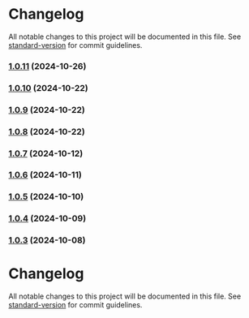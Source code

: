 # Changelog

All notable changes to this project will be documented in this file. See [standard-version](https://github.com/conventional-changelog/standard-version) for commit guidelines.

### [1.0.11](https://github.com/j-ahernandez/OptiSuite_Orchi/compare/v1.0.10...v1.0.11) (2024-10-26)

### [1.0.10](https://github.com/j-ahernandez/OptiSuite_Orchi/compare/v1.0.9...v1.0.10) (2024-10-22)

### [1.0.9](https://github.com/j-ahernandez/OptiSuite_Orchi/compare/v1.0.8...v1.0.9) (2024-10-22)

### [1.0.8](https://github.com/j-ahernandez/OptiSuite_Orchi/compare/v1.0.7...v1.0.8) (2024-10-22)

### [1.0.7](https://github.com/j-ahernandez/OptiSuite_Orchi/compare/v1.0.6...v1.0.7) (2024-10-12)

### [1.0.6](https://github.com/j-ahernandez/OptiSuite_Orchi/compare/v1.0.5...v1.0.6) (2024-10-11)

### [1.0.5](https://github.com/j-ahernandez/OptiSuite_Orchi/compare/v1.0.4...v1.0.5) (2024-10-10)

### [1.0.4](https://github.com/j-ahernandez/OptiSuite_Orchi/compare/v1.0.3...v1.0.4) (2024-10-09)

### [1.0.3](https://github.com/j-ahernandez/OptiSuite_Orchi/compare/v1.0.2...v1.0.3) (2024-10-08)

# Changelog

All notable changes to this project will be documented in this file. See [standard-version](https://github.com/conventional-changelog/standard-version) for commit guidelines.
